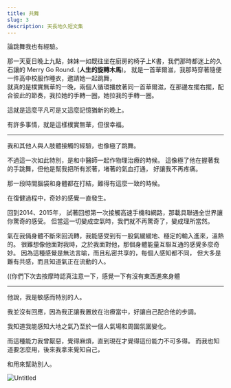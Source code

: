 ```yaml
---
title: 共舞
slug: 3
description: 天長地久短文集
---
```


論跳舞我也有經驗。

那一天夏日晚上九點，妹妹一如既往坐在廚房的椅子上K書，我們那時都迷上的久石讓的 Merry Go Round. (**人生的旋轉木馬**)。
就是一首華爾滋，我那時穿著隨便一件高中校服作睡衣，邀請她一起跳舞，  
就真的是樸實無華的一晚，兩個人循環播放著同一首華爾滋，在那邊左擺右擺，配合彼此的節奏，我拉她的手轉一圈，她拉我的手轉一圈。  

這就是這麼平凡可是又這麼記憶猶新的晚上。

有許多事情，就是這樣樸實無華，但很幸福。

------
我和其他人與人肢體接觸的經驗，也像極了跳舞。

不過這一次如此特別，是和中醫師一起作物理治療的時候。
這像極了他在握著我的手跳舞，但他是幫我把所有淤著，堵著的氣血打通，
好讓我不再疼痛。

那一段時間腦袋和身體都在打結，難得有這麼一致的時候。

在復健過程中，奇妙的感覺一直發生。

回到2014、2015年，
試著回想第一次接觸高速手機和網路，那載具聯通全世界讓你驚奇的感受。
但當這一切變成空氣時，我們就不再驚奇了，變成理所當然。

氣在我倆身體不斷來回流轉，我能感受到有一股氣緩緩地、穩定的輸入進來，溫熱的。
很難想像他面對我時，之於我面對他，那個身體能量互聯互通的感覺多麼奇妙。
因為這種感覺是無法言喻，而且私密共享的，每個人感知都不同，
但大多是難有共感，而且知道氣正在流動的人。

((你們下次去按摩時認真注意一下，感覺一下有沒有東西進來身體   

-------
他說，我是敏感而特別的人。

我並沒有回應，因為我正讓我置放在治療當中，好讓自己配合他的步調。

我知道我能感知大地之氣乃至於一個人氣場和周圍氛圍變化。

而這種能力我曾厭惡，覺得麻煩，直到現在才覺得這份能力不可多得。
而我也知道要怎麼用，後來我拿來覺知自己，

和用來幫助別人。

![Untitled](https://e.brid.cf/i/2023/12/14/xxrjnz.png)